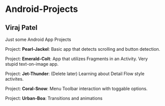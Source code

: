 # Android-Projects
## Viraj Patel

Just some Android App Projects

Project: **Pearl-Jackel**: Basic app that detects scrolling and button detection.

Project: **Emerald-Colt**: App that utilizes Fragments in an Activity. Very stupid
text-on-image app. 

Project: **Jet-Thunder**: (Delete later) Learning about Detail Flow style activites.

Project: **Coral-Snow**: Menu Toolbar interaction with toggable options.

Project: **Urban-Boa**: Transitions and animations